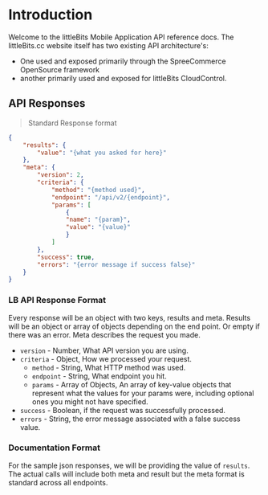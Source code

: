 # Introduction

Welcome to the littleBits Mobile Application API reference docs. The littleBits.cc website itself has two existing API architecture's:

* One used and exposed primarily through the SpreeCommerce OpenSource framework
* another primarily used and exposed for littleBits CloudControl.

## API Responses

> Standard Response format

```json
{
	"results": {
		"value": "{what you asked for here}"
	},
	"meta": {
		"version": 2,
		"criteria": {
			"method": "{method used}",
			"endpoint": "/api/v2/{endpoint}",
			"params": [
				{
				"name": "{param}",
				"value": "{value}"
				}
			]
		},
		"success": true,
		"errors": "{error message if success false}"
	}
}
```

### LB API Response Format

Every response will be an object with two keys, results and meta. Results will be an object or array of objects depending on the end point. Or empty if there was an error. Meta describes the request you made.

* `version` - Number, What API version you are using.
* `criteria` - Object, How we processed your request.
	* `method` - String, What HTTP method was used.
	* `endpoint` - String, What endpoint you hit.
	* `params` - Array of Objects, An array of key-value objects that represent what the values for your params were, including optional ones you might not have specified.
* `success` - Boolean, if the request was successfully processed.
* `errors` - String, the error message associated with a false success value.

### Documentation Format

For the sample json responses, we will be providing the value of `results`. The actual calls will include both meta and result but the meta format is standard across all endpoints.

